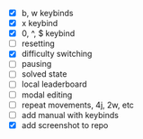- [x] b, w keybinds
- [x] x keybind
- [x] 0, ^, $ keybind
- [ ] resetting
- [x] difficulty switching
- [ ] pausing
- [ ] solved state
- [ ] local leaderboard
- [ ] modal editing
- [ ] repeat movements, 4j, 2w, etc
- [ ] add manual with keybinds
- [x] add screenshot to repo
